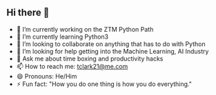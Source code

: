 ## Hi there 👋

- 🔭 I’m currently working on the ZTM Python Path
- 🌱 I’m currently learning Python3
- 👯 I’m looking to collaborate on anything that has to do with Python
- 🤔 I’m looking for help getting into the Machine Learning, AI Industry
- 💬 Ask me about time boxing and productivity hacks
- 📫 How to reach me: tclark21@me.com
- 😄 Pronouns: He/Him
- ⚡ Fun fact: "How you do one thing is how you do everything."
